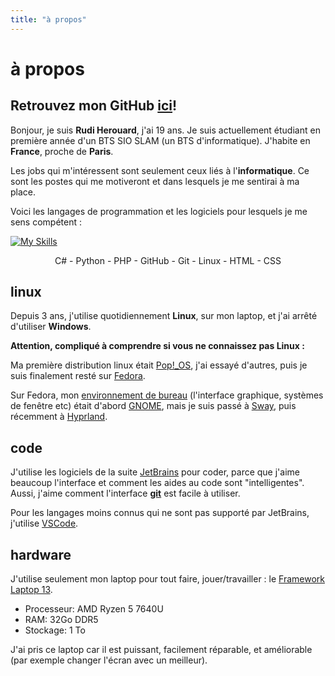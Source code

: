 ```yaml
---
title: "à propos"
---
```


# à propos

## Retrouvez mon GitHub [ici](https://github.com/Rudicito)!

Bonjour, je suis **Rudi Herouard**, j'ai 19 ans. Je suis actuellement étudiant en première année d'un BTS SIO SLAM (un BTS d'informatique). J'habite en **France**, proche de **Paris**.

Les jobs qui m'intéressent sont seulement ceux liés à l'**informatique**. Ce sont les postes qui me motiveront et dans lesquels je me sentirai à ma place.

Voici les langages de programmation et les logiciels pour lesquels je me sens compétent :

[![My Skills](https://skillicons.dev/icons?i=cs,py,php,github,git,linux,html,css&theme=dark)](https://skillicons.dev)

<p style="text-align:center">
    C# - Python - PHP - GitHub - Git - Linux - HTML - CSS
</p>

## linux
Depuis 3 ans, j'utilise quotidiennement **Linux**, sur mon laptop, et j'ai arrêté d'utiliser **Windows**.

**Attention, compliqué à comprendre si vous ne connaissez pas Linux :**

Ma première distribution linux était [Pop!_OS](https://system76.com/pop/), j'ai essayé d'autres, puis je suis finalement resté sur [Fedora](https://fedoraproject.org/).

Sur Fedora, mon [environnement de bureau](https://fr.wikipedia.org/wiki/Environnement_de_bureau) (l'interface graphique, systèmes de fenêtre etc) était d'abord [GNOME](https://www.gnome.org/), mais je suis passé à [Sway](https://swaywm.org/), puis récemment à [Hyprland](https://hypr.land/).

## code
J'utilise les logiciels de la suite [JetBrains](https://www.jetbrains.com/) pour coder, parce que j'aime beaucoup l'interface et comment les aides au code sont "intelligentes". Aussi, j'aime comment l'interface **[git](https://git-scm.com/)** est facile à utiliser.

Pour les langages moins connus qui ne sont pas supporté par JetBrains, j'utilise [VSCode](https://code.visualstudio.com/).

## hardware
J'utilise seulement mon laptop pour tout faire, jouer/travailler : le [Framework Laptop 13](https://frame.work/laptop13).
- Processeur: AMD Ryzen 5 7640U
- RAM: 32Go DDR5
- Stockage: 1 To

J'ai pris ce laptop car il est puissant, facilement réparable, et améliorable (par exemple changer l'écran avec un meilleur).